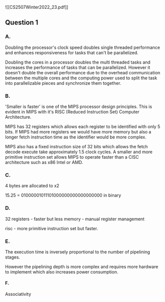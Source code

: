 ![[CS2507Winter2022_23.pdf]]

## Question 1

### A.
Doubling the processor's clock speed doubles single threaded performance and enhances responsiveness for tasks that can't be parallelized.

Doubling the cores in a processor doubles the multi threaded tasks and increases the performance of tasks that can be parallelized. However it doesn't double the overall performance due to the overhead communication between the multiple cores and the computing power used to split the task into parallelizable pieces and synchronize them together.

### B.
'Smaller is faster' is one of the MIPS processor design principles. This is evident in MIPS with it's RISC (Reduced Instruction Set) Computer Architecture.

MIPS has 32 registers which allows each register to be identified with only 5 bits. If MIPS had more registers we would have more memory but also a longer fetch instruction time as the identifier would be more complex. 

MIPS also has a fixed instruction size of 32 bits which allows the fetch decode execute take approximately 1.5 clock cycles. A smaller and more primitive instruction set allows MIPS to operate faster than a CISC architecture such as x86 Intel or AMD.

### C.
4 bytes are allocated to x2

15.25 = 01000001011101000000000000000000 in binary

### D.
32 registers - faster but less memory - manual register management

risc - more primitive instruction set but faster.

### E.
The execution time is inversely proportional to the number of pipelining stages.

However the pipelining depth is more complex and requires more hardware to implement which also increases power consumption.

#### F.
Associativity 